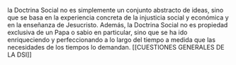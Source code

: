 la Doctrina Social no es simplemente un conjunto abstracto de ideas, sino que se basa en la experiencia concreta de la injusticia social y económica y en la enseñanza de Jesucristo. Además, la Doctrina Social no es propiedad exclusiva de un Papa o sabio en particular, sino que se ha ido enriqueciendo y perfeccionando a lo largo del tiempo a medida que las necesidades de los tiempos lo demandan.
[[CUESTIONES GENERALES DE LA DSI]]